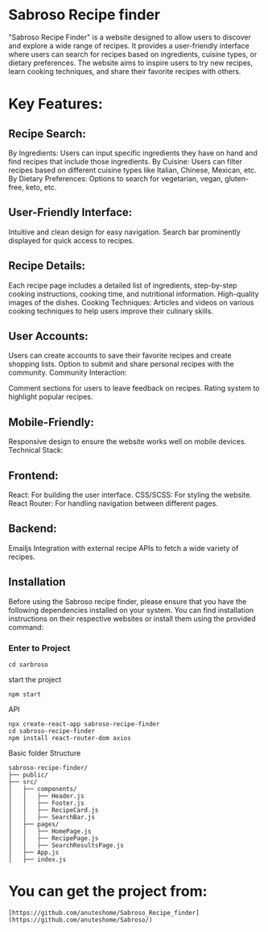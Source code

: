 # Sabroso Recipe finder

"Sabroso Recipe Finder" is a website designed to allow users to discover and explore a wide range of recipes. It provides a user-friendly interface where users can search for recipes based on ingredients, cuisine types, or dietary preferences. The website aims to inspire users to try new recipes, learn cooking techniques, and share their favorite recipes with others.

# Key Features:

## Recipe Search:

By Ingredients:
Users can input specific ingredients they have on hand and find recipes that include those ingredients.
By Cuisine: Users can filter recipes based on different cuisine types like Italian, Chinese, Mexican, etc.
By Dietary Preferences: Options to search for vegetarian, vegan, gluten-free, keto, etc.

## User-Friendly Interface:

Intuitive and clean design for easy navigation.
Search bar prominently displayed for quick access to recipes.

## Recipe Details:

Each recipe page includes a detailed list of ingredients, step-by-step cooking instructions, cooking time, and nutritional information.
High-quality images of the dishes.
Cooking Techniques:
Articles and videos on various cooking techniques to help users improve their culinary skills.

## User Accounts:

Users can create accounts to save their favorite recipes and create shopping lists.
Option to submit and share personal recipes with the community.
Community Interaction:

Comment sections for users to leave feedback on recipes.
Rating system to highlight popular recipes.

## Mobile-Friendly:

Responsive design to ensure the website works well on mobile devices.
Technical Stack:

## Frontend:

React: For building the user interface.
CSS/SCSS: For styling the website.
React Router: For handling navigation between different pages.

## Backend:

Emailjs
Integration with external recipe APIs to fetch a wide variety of recipes.

## Installation

Before using the Sabroso recipe finder, please ensure that you have the following dependencies installed on your system. You can find installation instructions on their respective websites or install them using the provided command:

### Enter to Project

```
cd sarbroso
```

start the project

```
npm start
```
API
```
npx create-react-app sabroso-recipe-finder
cd sabroso-recipe-finder
npm install react-router-dom axios

```
Basic folder Structure
```
sabroso-recipe-finder/
├── public/
├── src/
│   ├── components/
│   │   ├── Header.js
│   │   ├── Footer.js
│   │   ├── RecipeCard.js
│   │   ├── SearchBar.js
│   ├── pages/
│   │   ├── HomePage.js
│   │   ├── RecipePage.js
│   │   ├── SearchResultsPage.js
│   ├── App.js
│   ├── index.js

```
# You can get the project from:

```
[https://github.com/anuteshome/Sabroso_Recipe_finder](https://github.com/anuteshome/Sabroso/)
```
